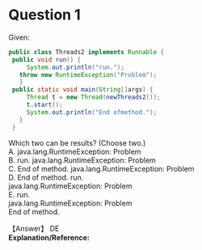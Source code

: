 # Question 1
Given:  
```Java
public class Threads2 implements Runnable {
 public void run() {
     System.out.println("run.");
   throw new RuntimeException("Problem");
   }
 public static void main(String[]args) {
     Thread t = new Thread(newThreads2());
     t.start();
     System.out.println("End ofmethod.");
   }
 }
```
 Which two can be results? (Choose two.)  
 A. java.lang.RuntimeException: Problem  
 B. run.
    java.lang.RuntimeException: Problem  
 C. End of method.
    java.lang.RuntimeException: Problem  
 D. End of method.
    run.  
    java.lang.RuntimeException: Problem  
 E. run.  
    java.lang.RuntimeException: Problem  
    End of method.  

【Answer】 DE  
**Explanation/Reference:**  

